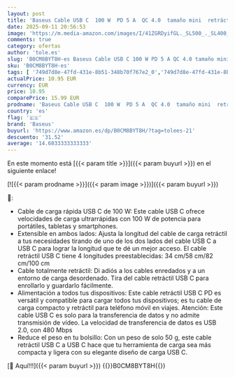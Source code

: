 ```yaml
---
layout: post
title: 'Baseus Cable USB C  100 W  PD 5 A  QC 4.0  tamaño mini  retráctil  cable de carga rápida USB C a USB C  cable de carga preestablecido USB C de 4 niveles para iPhone 15  Samsung iPad  fácil de guardar'
date: 2025-09-11 20:56:53
image: 'https://m.media-amazon.com/images/I/41ZGRDyifGL._SL500_._SL400_.jpg'
comments: true
category: ofertas
author: 'tole.es'
slug: 'B0CM8BYT8H-es Baseus Cable USB C 100 W PD 5 A QC 4.0 tamaño mini...'
sku: 'B0CM8BYT8H-es'
tags: [ '749d7d8e-47fd-431e-8b51-348b70f767e2_0','749d7d8e-47fd-431e-8b51-348b70f767e2_6901','Accesorios','Arborist Merchandising Root','Cables USB','Cables y accesorios','Cables y conectores','Electrónica','Informática','Self Service','Special Features Stores','Top Brands Tech Peripherals','Top Brands Tech Selection','baseus','ipad','iphone','🇪🇸', ]
actualPrice: 10.95 EUR
currency: EUR
price: 10.95
comparePrice: 15.99 EUR
prodname: 'Baseus Cable USB C  100 W  PD 5 A  QC 4.0  tamaño mini  retráctil  cable de carga rápida USB C a USB C  cable de carga preestablecido USB C de 4 niveles para iPhone 15  Samsung iPad  fácil de guardar'
country: 'es'
flag: '🇪🇸'
brand: 'Baseus'
buyurl: 'https://www.amazon.es/dp/B0CM8BYT8H/?tag=tolees-21'
descuento: '31.52'
average: '14.6033333333333'
---
```


En este momento está [{{< param title >}}]({{< param buyurl >}}) en el siguiente enlace!

[![{{< param prodname >}}]({{< param image >}})]({{< param buyurl >}})

🔎:

- Cable de carga rápida USB C de 100 W: Este cable USB C ofrece velocidades de carga ultrarrápidas con 100 W de potencia para portátiles, tabletas y smartphones.
- Extensible en ambos lados: Ajusta la longitud del cable de carga retráctil a tus necesidades tirando de uno de los dos lados del cable USB C a USB C para lograr la longitud que te dé un mejor acceso. El cable retráctil USB C tiene 4 longitudes preestablecidas: 34 cm/58 cm/82 cm/100 cm
- Cable totalmente retráctil: Di adiós a los cables enredados y a un entorno de carga desordenado. Tira del cable retráctil USB C para enrollarlo y guardarlo fácilmente.
- Alimentación a todos tus dispositivos: Este cable retráctil USB C PD es versátil y compatible para cargar todos tus dispositivos; es tu cable de carga compacto y retráctil para teléfono móvil en viajes. Atención: Este cable USB C es solo para la transferencia de datos y no admite transmisión de vídeo. La velocidad de transferencia de datos es USB 2.0, con 480 Mbps
- Reduce el peso en tu bolsillo: Con un peso de solo 50 g, este cable retráctil USB C a USB C hace que tu herramienta de carga sea más compacta y ligera con su elegante diseño de carga USB C.

[🛒 Aquí!!!]({{< param buyurl >}})
{{<world>}}B0CM8BYT8H{{</world>}}
